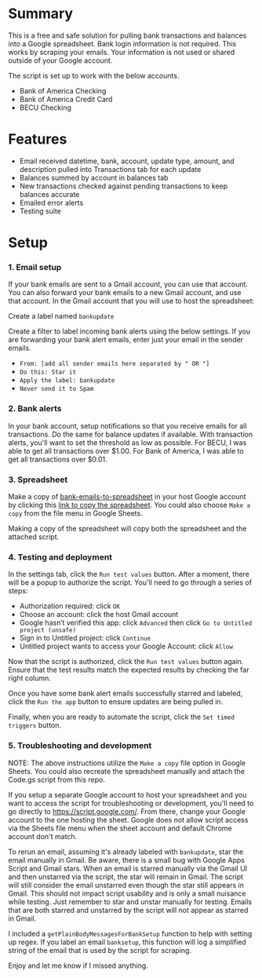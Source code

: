 # Summary

This is a free and safe solution for pulling bank transactions and balances into a Google spreadsheet. Bank login information is not required. This works by scraping your emails.  Your information is not used or shared outside of your Google account.

The script is set up to work with the below accounts.
- Bank of America Checking
- Bank of America Credit Card
- BECU Checking

# Features

- Email received datetime, bank, account, update type, amount, and description pulled into Transactions tab for each update
- Balances summed by account in balances tab
- New transactions checked against pending transactions to keep balances accurate
- Emailed error alerts
- Testing suite

# Setup

### 1. Email setup
If your bank emails are sent to a Gmail account, you can use that account. You can also forward your bank emails to a new Gmail account, and use that account. In the Gmail account that you will use to host the spreadsheet:

Create a label named `bankupdate`

Create a filter to label incoming bank alerts using the below settings.  If you are forwarding your bank alert emails, enter just your email in the sender emails.
- `From: [add all sender emails here separated by " OR "]`
- `Do this: Star it`
- `Apply the label: bankupdate`
- `Never send it to Spam`

### 2. Bank alerts
In your bank account, setup notifications so that you receive emails for all transactions. Do the same for balance updates if available.  With transaction alerts, you'll want to set the threshold as low as possible.  For BECU, I was able to get all transactions over $1.00.  For Bank of America, I was able to get all transactions over $0.01.

### 3. Spreadsheet
Make a copy of [bank-emails-to-spreadsheet](https://docs.google.com/spreadsheets/d/1LBkVF94ZmOu09n-ugCw50vD-p41wiap2ETIQwf2Epfo) in your host Google account by clicking this [link to copy the spreadsheet](https://docs.google.com/spreadsheets/d/1LBkVF94ZmOu09n-ugCw50vD-p41wiap2ETIQwf2Epfo/copy).  You could also choose `Make a copy` from the file menu in Google Sheets.

Making a copy of the spreadsheet will copy both the spreadsheet and the attached script.

### 4. Testing and deployment

In the settings tab, click the `Run test values` button.  After a moment, there will be a popup to authorize the script.  You'll need to go through a series of steps:
- Authorization required: click `OK`
- Choose an account: click the host Gmail account
- Google hasn’t verified this app: click `Advanced` then click `Go to Untitled project (unsafe)`
- Sign in to Untitled project: click `Continue`
- Untitled project wants to access your Google Account: click `Allow`

Now that the script is authorized, click the `Run test values` button again. Ensure that the test results match the expected results by checking the far right column.

Once you have some bank alert emails successfully starred and labeled, click the `Run the app` button to ensure updates are being pulled in.

Finally, when you are ready to automate the script, click the `Set timed triggers` button.

### 5. Troubleshooting and development

NOTE: The above instructions utilize the `Make a copy` file option in Google Sheets. You could also recreate the spreadsheet manually and attach the Code.gs script from this repo.

If you setup a separate Google account to host your spreadsheet and you want to access the script for troubleshooting or development, you'll need to go directly to https://script.google.com/.  From there, change your Google account to the one hosting the sheet.  Google does not allow script access via the Sheets file menu when the sheet account and default Chrome account don't match.

To rerun an email, assuming it's already labeled with `bankupdate`, star the email manually in Gmail.  Be aware, there is a small bug with Google Apps Script and Gmail stars.  When an email is starred manually via the Gmail UI and then unstarred via the script, the star will remain in Gmail.  The script will still consider the email unstarred even though the star still appears in Gmail.  This should not impact script usability and is only a small nuisance while testing. Just remember to star and unstar manually for testing. Emails that are both starred and unstarred by the script will not appear as starred in Gmail.

I included a `getPlainBodyMessagesForBankSetup` function to help with setting up regex.  If you label an email `banksetup`, this function will log a simplified string of the email that is used by the script for scraping.

Enjoy and let me know if I missed anything.
